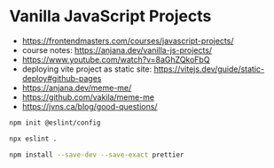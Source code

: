 # Vanilla JavaScript Projects

* <https://frontendmasters.com/courses/javascript-projects/>
* course notes: <https://anjana.dev/vanilla-js-projects/>
* <https://www.youtube.com/watch?v=8aGhZQkoFbQ>
* deploying vite project as static site: <https://vitejs.dev/guide/static-deploy#github-pages>
* <https://anjana.dev/meme-me/>
* <https://github.com/vakila/meme-me>
* <https://jvns.ca/blog/good-questions/>

```bash
npm init @eslint/config

npx eslint .
```

```bash
npm install --save-dev --save-exact prettier
```